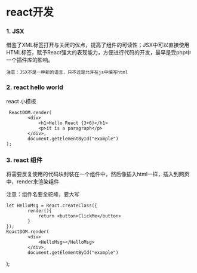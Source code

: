 # react开发 #

### 1. JSX ###

借鉴了XML标签打开与关闭的优点，提高了组件的可读性；JSX中可以直接使用HTML标签，赋予React强大的表现能力，方便进行代码的开发，最早是受php中一个插件库的影响。

	注意：JSX不是一种新的语言，只不过是允许在js中编写html

### 2. react hello world ###
react 小模板

	 ReactDOM.render(
            <div>
                <h1>Hello React {3+6}</h1>
                <p>it is a paragraph</p>
            </div>,
            document.getElementById("example")
    );

### 3. react 组件 ###
将需要反复使用的代码块封装在一个组件中，然后像插入html一样，插入到网页中，render来渲染组件

注意：组件名要全驼峰，要大写

	let HelloMsg = React.createClass({
            render(){
                return <button>ClickMe</button>
            }
    });
    ReactDOM.render(
            <div>
                <HelloMsg></HelloMsg>
            </div>,
            document.getElementById("example")
   );